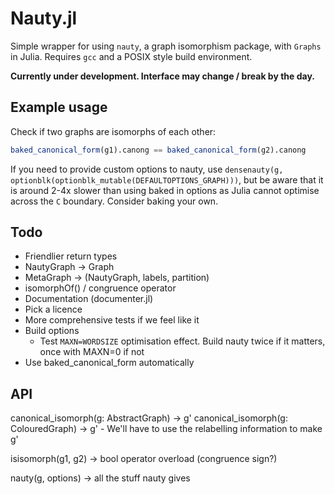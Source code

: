 # Nauty.jl

Simple wrapper for using `nauty`, a graph isomorphism package, with `Graphs` in Julia. Requires `gcc` and a POSIX style build environment.

**Currently under development. Interface may change / break by the day.**

## Example usage

Check if two graphs are isomorphs of each other:

```julia
baked_canonical_form(g1).canong == baked_canonical_form(g2).canong
```

If you need to provide custom options to nauty, use `densenauty(g, optionblk(optionblk_mutable(DEFAULTOPTIONS_GRAPH)))`, but be aware that it is around 2-4x slower than using baked in options as Julia cannot optimise across the `C` boundary. Consider baking your own. 

## Todo

 - Friendlier return types
 - NautyGraph -> Graph
 - MetaGraph -> (NautyGraph, labels, partition)
 - isomorphOf() / congruence operator
 - Documentation (documenter.jl)
 - Pick a licence
 - More comprehensive tests if we feel like it
 - Build options
    - Test `MAXN=WORDSIZE` optimisation effect. Build nauty twice if it matters, once with MAXN=0 if not
 - Use baked_canonical_form automatically

## API

canonical_isomorph(g: AbstractGraph) -> g'
canonical_isomorph(g: ColouredGraph) -> g'
    - We'll have to use the relabelling information to make g'

isisomorph(g1, g2) -> bool
operator overload (congruence sign?)

nauty(g, options) -> all the stuff nauty gives

